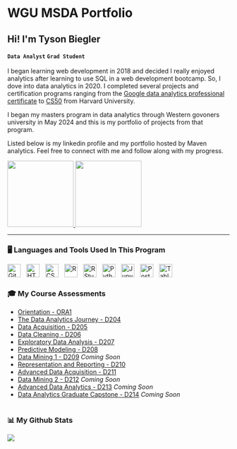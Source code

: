 # WGU MSDA Portfolio
## Hi! I'm Tyson Biegler

**`Data Analyst`** **`Grad Student`**
<br>
<br>
I began learning web development in 2018 and decided I really enjoyed analytics after learning to use SQL in a web development bootcamp. So, I dove into data analytics in 2020. I completed several projects and certification programs ranging from the [Google data analytics professional certificate](https://www.coursera.org/account/accomplishments/professional-cert/PJYAPL3D7B2R) to [CS50](https://certificates.cs50.io/f6af04be-d727-4f4a-9236-4ef3e0989a83.pdf?size=letter) from Harvard University. 

I began my masters program in data analytics through Western govoners university in May 2024 and this is my portfolio of projects from that program. 

Listed below is my linkedin profile and my portfolio hosted by Maven analytics. 
Feel free to connect with me and follow along with my progress.

<p>
    <a href="https://www.linkedin.com/in/tysonbiegler/">
        <img width="150px" src="https://freelogopng.com/images/1656939461linkedin-logo.png" />
    </a>
    <a href="https://www.mavenanalytics.io/profile/Tyson-Biegler/87928615">
        <img width="150px" src="https://github.com/user-attachments/assets/0de9d634-e15a-4015-945d-1c9d00e951f6" />
    </a>
</p>

---

### 🖥️ Languages and Tools Used In This Program

<img align="left" alt="Git" width="30px" style="padding-right:10px;" src="https://cdn.jsdelivr.net/gh/devicons/devicon/icons/git/git-original.svg" />
<img align="left" alt="HTML" width="30px" style="padding-right:10px;" src="https://cdn.jsdelivr.net/gh/devicons/devicon/icons/html5/html5-plain.svg" />
<img align="left" alt="CSS" width="30px" style="padding-right:10px;" src="https://cdn.jsdelivr.net/gh/devicons/devicon/icons/css3/css3-plain.svg" />
<img align="left" alt="R" width="30px" style="padding-right:10px;" src="https://www.r-project.org/logo/Rlogo.svg" />
<img align="left" alt="R Studio" width="30px" style="padding-right:10px;" src="https://th.bing.com/th/id/R.bef4329fc09a8e2ec3d33e50e2ce669e?rik=p9uAp6ZFXw06lg&pid=ImgRaw&r=0" />
<img align="left" alt="Python" width="30px" style="padding-right:10px;" src="https://cdn.jsdelivr.net/gh/devicons/devicon/icons/python/python-plain.svg" />
<img align="left" alt="Jupyter Notebooks" width="30px" style="padding-right:10px;" src="https://logos-download.com/wp-content/uploads/2021/01/Jupyter_Logo.png" />
<img align="left" alt="PostgreSQL" width="30px" style="padding-right:10px;" src="https://th.bing.com/th/id/R.c70f2deca63a20f47ba6dbc5e9f22af4?rik=DxXsa94FRFwm7w&pid=ImgRaw&r=0" />
<img align="left" alt="Tableau" width="30px" style="padding-right:10px;" src="https://pnghq.com/wp-content/uploads/tableau-full-logo-transparent-png-85396-768x432.png" />

<br />

#

### 🎓 My Course Assessments

<!-- BEGIN COURSE-->
- [Orientation - ORA1](Orientation%20-%20ORA1)
- [The Data Analytics Journey - D204](The%20Data%20Analytics%20Journey%20-%20D204)
- [Data Acquisition - D205](Data%20Acquisition%20-%20D205)
- [Data Cleaning - D206](Data%20Cleaning%20-%20D206)
- [Exploratory Data Analysis - D207](Exploratory%20Data%20Analysis%20-%20D207)
- [Predictive Modeling - D208](Predictive%20Modeling%20-%20D208) 
- [Data Mining 1 - D209](Data%20Mining%201%20-%20D209) *Coming Soon*
- [Representation and Reporting - D210](Representation%20and%20Reporting%20-%20D210)
- [Advanced Data Acquisition - D211](Advanced%20Data%20Acquisition%20-%20D211)
- [Data Mining 2 - D212](Data%20Mining%202%20-%20D212) *Coming Soon*
- [Advanced Data Analytics - D213](Advanced%20Data%20Analytics%20-%20D213) *Coming Soon*
- [Data Analytics Graduate Capstone - D214](Data%20Analytics%20Graduate%20Capstone%20-%20D214) *Coming Soon*
<!-- END COURSES -->

#

### 📊 My Github Stats
<picture>
  <source
    srcset="https://github-readme-stats.vercel.app/api?username=tysonbiegler&show_icons=true&theme=dracula"
    media="(prefers-color-scheme: dark)"
  />
  <source
    srcset="https://github-readme-stats.vercel.app/api?username=tysonbiegler&show_icons=true"
    media="(prefers-color-scheme: light), (prefers-color-scheme: no-preference)"
  />
  <img src="https://github-readme-stats.vercel.app/api?username=tysonbiegler&show_icons=true" />
</picture>
